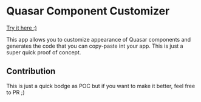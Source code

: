 # Quasar Component Customizer

[Try it here ;) ](https://quasar-component-customizer.netlify.com)

This app allows you to customize appearance of Quasar components and generates the code that you can copy-paste int your app. This is just a super quick proof of concept.

## Contribution
This is just a quick bodge as POC but if you want to make it better, feel free to PR ;)

